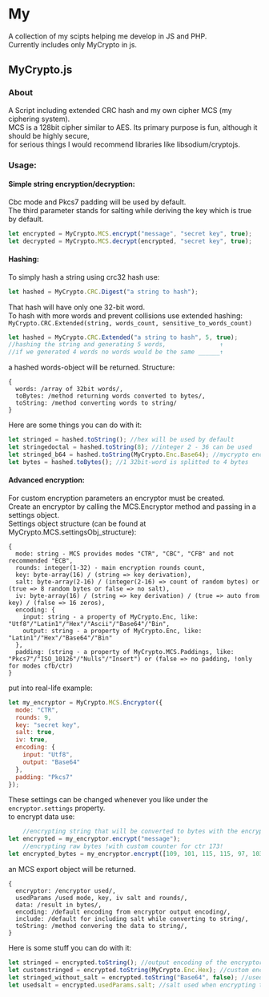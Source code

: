 # My
A collection of my scipts helping me develop in JS and PHP.  
Currently includes only MyCrypto in js.

## MyCrypto.js
### About
A Script including extended CRC hash and my own cipher MCS (my ciphering system).  
MCS is a 128bit cipher similar to AES. Its primary purpose is fun, although it should be highly secure,  
for serious things I would recommend libraries like libsodium/cryptojs.
### Usage:  
#### Simple string encryption/decryption:  
Cbc mode and Pkcs7 padding will be used by default.  
The third parameter stands for salting while deriving the key which is true by default.  
```javascript
let encrypted = MyCrypto.MCS.encrypt("message", "secret key", true);
let decrypted = MyCrypto.MCS.decrypt(encrypted, "secret key", true);
```
#### Hashing:
To simply hash a string using crc32 hash use:
```javascript
let hashed = MyCrypto.CRC.Digest("a string to hash");
```
That hash will have only one 32-bit word.  
To hash with more words and prevent collisions use extended hashing:  
`MyCrypto.CRC.Extended(string, words_count, sensitive_to_words_count)`
```javascript
let hashed = MyCrypto.CRC.Extended("a string to hash", 5, true);
//hashing the string and generating 5 words,               ↑
//if we generated 4 words no words would be the same ______↑
```
a hashed words-object will be returned. Structure:
```
{
  words: /array of 32bit words/,
  toBytes: /method returning words converted to bytes/,
  toString: /method converting words to string/
}
```
Here are some things you can do with it:
```javascript
let stringed = hashed.toString(); //hex will be used by default
let stringedoctal = hashed.toString(8); //integer 2 - 36 can be used
let stringed_b64 = hashed.toString(MyCrypto.Enc.Base64); //mycrypto encoding, also just the string "Base64" could be passed
let bytes = hashed.toBytes(); //1 32bit-word is splitted to 4 bytes
```
#### Advanced encryption:  
For custom encryption parameters an encryptor must be created.  
Create an encryptor by calling the MCS.Encryptor method and passing in a settings object.  
Settings object structure (can be found at MyCrypto.MCS.settingsObj_structure):   
```
{
  mode: string - MCS provides modes "CTR", "CBC", "CFB" and not recommended "ECB",
  rounds: integer(1-32) - main encryption rounds count,
  key: byte-array(16) / (string => key derivation),
  salt: byte-array(2-16) / (integer(2-16) => count of random bytes) or (true => 8 random bytes or false => no salt),
  iv: byte-array(16) / (string => key derivation) / (true => auto from key) / (false => 16 zeros),
  encoding: {
    input: string - a property of MyCrypto.Enc, like: "Utf8"/"Latin1"/"Hex"/"Ascii"/"Base64"/"Bin",
    output: string - a property of MyCrypto.Enc, like: "Latin1"/"Hex"/"Base64"/"Bin"
  },
  padding: (string - a property of MyCrypto.MCS.Paddings, like: "Pkcs7"/"ISO_10126"/"Nulls"/"Insert") or (false => no padding, !only for modes cfb/ctr) 
}
```
put into real-life example:  
```javascript
let my_encryptor = MyCrypto.MCS.Encryptor({
  mode: "CTR",
  rounds: 9,
  key: "secret key",
  salt: true,
  iv: true,
  encoding: {
    input: "Utf8",
    output: "Base64"
  },
  padding: "Pkcs7"
});
```
These settings can be changed whenever you like under the `encryptor.settings` property.  
to encrypt data use:  
```javascript
    //encrypting string that will be converted to bytes with the encryptor input encoding
let encrypted = my_encryptor.encrypt("message");
    //encrypting raw bytes !with custom counter for ctr 173!
let encrypted_bytes = my_encryptor.encrypt([109, 101, 115, 115, 97, 103, 101], 173);
```
an MCS export object will be returned.  
```
{
  encryptor: /encryptor used/,
  usedParams /used mode, key, iv salt and rounds/,
  data: /result in bytes/,
  encoding: /default encoding from encryptor output encoding/,
  include: /default for including salt while converting to string/,
  toString: /method convering the data to string/,
}
```
Here is some stuff you can do with it:  
```javascript
let stringed = encrypted.toString(); //output encoding of the encryptor will by used, encrypted + "" will produce same result
let customstringed = encrypted.toString(MyCrypto.Enc.Hex); //custom encoding, also just the string "Hex" could be used
let stringed_without_salt = encrypted.toString("Base64", false); //used salt won't be included with the data
let usedsalt = encrypted.usedParams.salt; //salt used when encrypting the data
```
